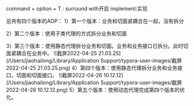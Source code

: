 command + option + T : surround with开启
implement:实现

总共有四个版本的AOP：
1）第一个版本：业务和切面紧耦合在一起，没有拆分

2）第二个版本：使用子类代理的方式拆分业务和切面

3）第三个版本：使用静态代理拆分业务和切面。业务和业务接口已拆分。此时切面紧耦合在业务中。
![截屏2022-04-25 21.03.25](/Users/jiaohailong/Library/Application Support/typora-user-images/截屏2022-04-25 21.03.25.png)
4）第四个版本：使用静态代理拆分业务和业务接口，切面和切面接口。
![截屏2022-04-26 10.12.12](/Users/jiaohailong/Library/Application Support/typora-user-images/截屏2022-04-26 10.12.12.png)
5）第五个版本：使用动态代理完成第四个版本的优化。